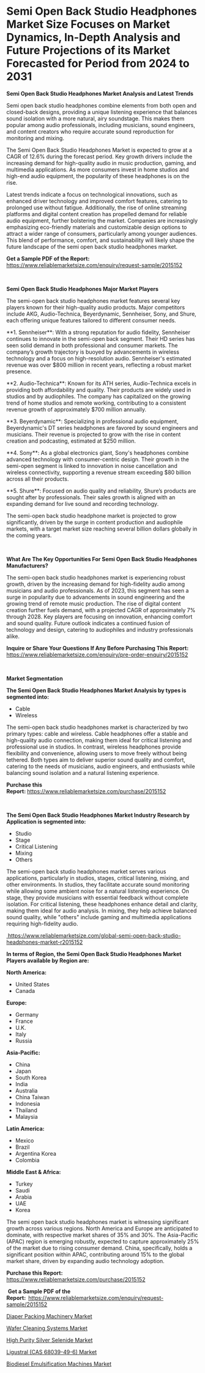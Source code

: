 <p><h1>Semi Open Back Studio Headphones Market Size Focuses on Market Dynamics, In-Depth Analysis and Future Projections of its Market Forecasted for Period from 2024 to 2031</h1></p><p><strong>Semi Open Back Studio Headphones Market Analysis and Latest Trends</strong></p>
<p><p>Semi open back studio headphones combine elements from both open and closed-back designs, providing a unique listening experience that balances sound isolation with a more natural, airy soundstage. This makes them popular among audio professionals, including musicians, sound engineers, and content creators who require accurate sound reproduction for monitoring and mixing. </p><p>The Semi Open Back Studio Headphones Market is expected to grow at a CAGR of 12.6% during the forecast period. Key growth drivers include the increasing demand for high-quality audio in music production, gaming, and multimedia applications. As more consumers invest in home studios and high-end audio equipment, the popularity of these headphones is on the rise. </p><p>Latest trends indicate a focus on technological innovations, such as enhanced driver technology and improved comfort features, catering to prolonged use without fatigue. Additionally, the rise of online streaming platforms and digital content creation has propelled demand for reliable audio equipment, further bolstering the market. Companies are increasingly emphasizing eco-friendly materials and customizable design options to attract a wider range of consumers, particularly among younger audiences. This blend of performance, comfort, and sustainability will likely shape the future landscape of the semi open back studio headphones market.</p></p>
<p><strong>Get a Sample PDF of the Report:&nbsp;</strong> <a href="https://www.reliablemarketsize.com/enquiry/request-sample/2015152?utm_campaign=1564&utm_medium=2&utm_source=Github&utm_content=ia&utm_term=27102024&utm_id=semi-open-back-studio-headphones">https://www.reliablemarketsize.com/enquiry/request-sample/2015152</a></p>
<p>&nbsp;</p>
<p><strong>Semi Open Back Studio Headphones Major Market Players</strong></p>
<p><p>The semi-open back studio headphones market features several key players known for their high-quality audio products. Major competitors include AKG, Audio-Technica, Beyerdynamic, Sennheiser, Sony, and Shure, each offering unique features tailored to different consumer needs.</p><p>**1. Sennheiser**: With a strong reputation for audio fidelity, Sennheiser continues to innovate in the semi-open back segment. Their HD series has seen solid demand in both professional and consumer markets. The company’s growth trajectory is buoyed by advancements in wireless technology and a focus on high-resolution audio. Sennheiser's estimated revenue was over $800 million in recent years, reflecting a robust market presence.</p><p>**2. Audio-Technica**: Known for its ATH series, Audio-Technica excels in providing both affordability and quality. Their products are widely used in studios and by audiophiles. The company has capitalized on the growing trend of home studios and remote working, contributing to a consistent revenue growth of approximately $700 million annually.</p><p>**3. Beyerdynamic**: Specializing in professional audio equipment, Beyerdynamic's DT series headphones are favored by sound engineers and musicians. Their revenue is projected to grow with the rise in content creation and podcasting, estimated at $250 million.</p><p>**4. Sony**: As a global electronics giant, Sony's headphones combine advanced technology with consumer-centric design. Their growth in the semi-open segment is linked to innovation in noise cancellation and wireless connectivity, supporting a revenue stream exceeding $80 billion across all their products.</p><p>**5. Shure**: Focused on audio quality and reliability, Shure’s products are sought after by professionals. Their sales growth is aligned with an expanding demand for live sound and recording technology.</p><p>The semi-open back studio headphone market is projected to grow significantly, driven by the surge in content production and audiophile markets, with a target market size reaching several billion dollars globally in the coming years.</p></p>
<p>&nbsp;</p>
<p><strong>What Are The Key Opportunities For Semi Open Back Studio Headphones Manufacturers?</strong></p>
<p><p>The semi-open back studio headphones market is experiencing robust growth, driven by the increasing demand for high-fidelity audio among musicians and audio professionals. As of 2023, this segment has seen a surge in popularity due to advancements in sound engineering and the growing trend of remote music production. The rise of digital content creation further fuels demand, with a projected CAGR of approximately 7% through 2028. Key players are focusing on innovation, enhancing comfort and sound quality. Future outlook indicates a continued fusion of technology and design, catering to audiophiles and industry professionals alike.</p></p>
<p><strong>Inquire or Share Your Questions If Any Before Purchasing This Report:</strong> <a href="https://www.reliablemarketsize.com/enquiry/pre-order-enquiry/2015152?utm_campaign=1564&utm_medium=2&utm_source=Github&utm_content=ia&utm_term=27102024&utm_id=semi-open-back-studio-headphones">https://www.reliablemarketsize.com/enquiry/pre-order-enquiry/2015152</a></p>
<p>&nbsp;</p>
<p><strong>Market Segmentation</strong></p>
<p><strong>The Semi Open Back Studio Headphones Market Analysis by types is segmented into:</strong></p>
<p><ul><li>Cable</li><li>Wireless</li></ul></p>
<p><p>The semi-open back studio headphones market is characterized by two primary types: cable and wireless. Cable headphones offer a stable and high-quality audio connection, making them ideal for critical listening and professional use in studios. In contrast, wireless headphones provide flexibility and convenience, allowing users to move freely without being tethered. Both types aim to deliver superior sound quality and comfort, catering to the needs of musicians, audio engineers, and enthusiasts while balancing sound isolation and a natural listening experience.</p></p>
<p><strong>Purchase this Report:&nbsp;</strong><a href="https://www.reliablemarketsize.com/purchase/2015152?utm_campaign=1564&utm_medium=2&utm_source=Github&utm_content=ia&utm_term=27102024&utm_id=semi-open-back-studio-headphones">https://www.reliablemarketsize.com/purchase/2015152</a></p>
<p>&nbsp;</p>
<p><strong>The Semi Open Back Studio Headphones Market Industry Research by Application is segmented into:</strong></p>
<p><ul><li>Studio</li><li>Stage</li><li>Critical Listening</li><li>Mixing</li><li>Others</li></ul></p>
<p><p>The semi-open back studio headphones market serves various applications, particularly in studios, stages, critical listening, mixing, and other environments. In studios, they facilitate accurate sound monitoring while allowing some ambient noise for a natural listening experience. On stage, they provide musicians with essential feedback without complete isolation. For critical listening, these headphones enhance detail and clarity, making them ideal for audio analysis. In mixing, they help achieve balanced sound quality, while "others" include gaming and multimedia applications requiring high-fidelity audio.</p></p>
<p><a href="https://www.reliablemarketsize.com/global-semi-open-back-studio-headphones-market-r2015152?utm_campaign=1564&utm_medium=2&utm_source=Github&utm_content=ia&utm_term=27102024&utm_id=semi-open-back-studio-headphones">&nbsp;https://www.reliablemarketsize.com/global-semi-open-back-studio-headphones-market-r2015152</a></p>
<p><strong>In terms of Region, the Semi Open Back Studio Headphones Market Players available by Region are:</strong></p>
<p>
    <p> <strong> North America: </strong>
        <ul>
            <li>United States</li>
            <li>Canada</li>
        </ul>
        </p> 
    <p> <strong> Europe: </strong>
        <ul>
            <li>Germany</li>
            <li>France</li>
            <li>U.K.</li>
            <li>Italy</li>
            <li>Russia</li>
        </ul>
        </p> 
    <p> <strong> Asia-Pacific: </strong>
        <ul>
            <li>China</li>
            <li>Japan</li>
            <li>South Korea</li>
            <li>India</li>
            <li>Australia</li>
            <li>China Taiwan</li>
            <li>Indonesia</li>
            <li>Thailand</li>
            <li>Malaysia</li>
        </ul>
        </p> 
    <p> <strong> Latin America: </strong>
        <ul>
            <li>Mexico</li>
            <li>Brazil</li>
            <li>Argentina Korea</li>
            <li>Colombia</li>
        </ul>
        </p> 
    <p> <strong> Middle East & Africa: </strong>
        <ul>
            <li>Turkey</li>
            <li>Saudi</li>
            <li>Arabia</li>
            <li>UAE</li>
            <li>Korea</li>
        </ul>
    </p>
    </p>
<p><p>The semi open back studio headphones market is witnessing significant growth across various regions. North America and Europe are anticipated to dominate, with respective market shares of 35% and 30%. The Asia-Pacific (APAC) region is emerging robustly, expected to capture approximately 25% of the market due to rising consumer demand. China, specifically, holds a significant position within APAC, contributing around 15% to the global market share, driven by expanding audio technology adoption.</p></p>
<p><strong>Purchase this Report: </strong><a href="https://www.reliablemarketsize.com/purchase/2015152?utm_campaign=1564&utm_medium=2&utm_source=Github&utm_content=ia&utm_term=27102024&utm_id=semi-open-back-studio-headphones">https://www.reliablemarketsize.com/purchase/2015152</a></p>
<p>&nbsp;<strong>Get a Sample PDF of the Report:&nbsp;&nbsp;</strong><a href="https://www.reliablemarketsize.com/enquiry/request-sample/2015152?utm_campaign=1564&utm_medium=2&utm_source=Github&utm_content=ia&utm_term=27102024&utm_id=semi-open-back-studio-headphones">https://www.reliablemarketsize.com/enquiry/request-sample/2015152</a></p>
<p><strong></strong></p>
<p><p><a href="https://issuu.com/reportprime-2/docs/diaper-packing-machinery-market-siz_e61d711e73ebc8?utm_campaign=1564&utm_medium=2&utm_source=Github&utm_content=ia&utm_term=27102024&utm_id=semi-open-back-studio-headphones">Diaper Packing Machinery Market</a></p><p><a href="https://www.linkedin.com/pulse/wafer-cleaning-systems-market-report-product-type-end-use-qrqle?utm_campaign=1564&utm_medium=2&utm_source=Github&utm_content=ia&utm_term=27102024&utm_id=semi-open-back-studio-headphones">Wafer Cleaning Systems Market</a></p><p><a href="https://www.linkedin.com/pulse/high-purity-silver-selenide-market-drivers-challenges-forecast-n3ate?utm_campaign=1564&utm_medium=2&utm_source=Github&utm_content=ia&utm_term=27102024&utm_id=semi-open-back-studio-headphones">High Purity Silver Selenide Market</a></p><p><a href="https://www.linkedin.com/pulse/global-ligustral-cas-68039-49-6-market-product-types-applications-rp6sf?utm_campaign=1564&utm_medium=2&utm_source=Github&utm_content=ia&utm_term=27102024&utm_id=semi-open-back-studio-headphones">Ligustral (CAS 68039-49-6) Market</a></p><p><a href="https://www.linkedin.com/pulse/biodiesel-emulsification-machines-market-dynamics-application-sgd0e?utm_campaign=1564&utm_medium=2&utm_source=Github&utm_content=ia&utm_term=27102024&utm_id=semi-open-back-studio-headphones">Biodiesel Emulsification Machines Market</a></p></p>